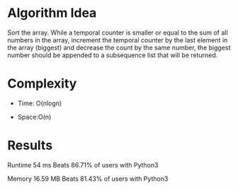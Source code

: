 # Algorithm Idea

Sort the array.
While a temporal counter is smaller or equal to the sum of all numbers in the array, increment the temporal counter by the last element in the array (biggest) and decrease the count by the same number, the biggest number should be appended to a subsequence list that will be returned.

# Complexity

- Time: O(nlogn)

- Space:O(n)

# Results

Runtime
54
ms
Beats
86.71%
of users with Python3

Memory
16.59
MB
Beats
81.43%
of users with Python3
